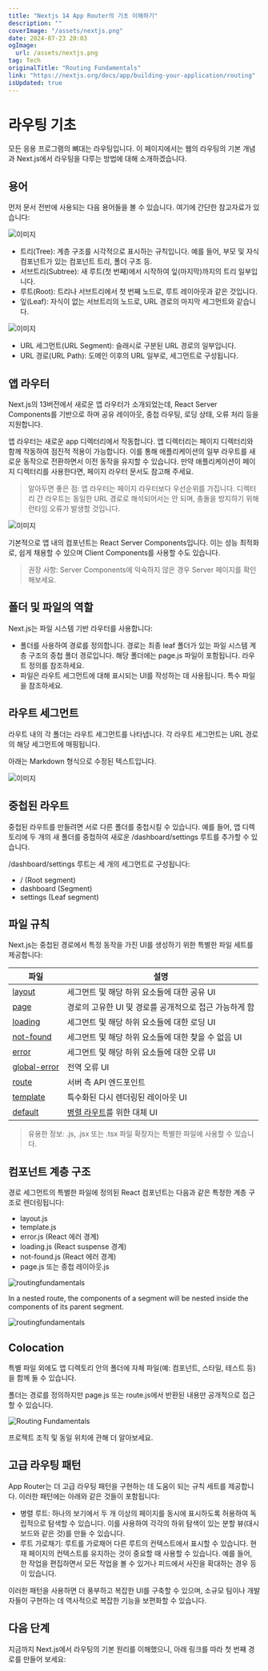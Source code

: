 ```yaml
---
title: "Nextjs 14 App Router의 기초 이해하기"
description: ""
coverImage: "/assets/nextjs.png"
date: 2024-07-23 20:03
ogImage: 
  url: /assets/nextjs.png
tag: Tech
originalTitle: "Routing Fundamentals"
link: "https://nextjs.org/docs/app/building-your-application/routing"
isUpdated: true
---
```





# 라우팅 기초

모든 응용 프로그램의 뼈대는 라우팅입니다. 이 페이지에서는 웹의 라우팅의 기본 개념과 Next.js에서 라우팅을 다루는 방법에 대해 소개하겠습니다.

## 용어

먼저 문서 전반에 사용되는 다음 용어들을 볼 수 있습니다. 여기에 간단한 참고자료가 있습니다:

<div class="content-ad"></div>

![이미지](/assets/img/2024-07-23-RoutingFundamentals_0.png)

- 트리(Tree): 계층 구조를 시각적으로 표시하는 규칙입니다. 예를 들어, 부모 및 자식 컴포넌트가 있는 컴포넌트 트리, 폴더 구조 등.
- 서브트리(Subtree): 새 루트(첫 번째)에서 시작하여 잎(마지막)까지의 트리 일부입니다.
- 루트(Root): 트리나 서브트리에서 첫 번째 노드로, 루트 레이아웃과 같은 것입니다.
- 잎(Leaf): 자식이 없는 서브트리의 노드로, URL 경로의 마지막 세그먼트와 같습니다.

![이미지](/assets/img/2024-07-23-RoutingFundamentals_1.png)

- URL 세그먼트(URL Segment): 슬래시로 구분된 URL 경로의 일부입니다.
- URL 경로(URL Path): 도메인 이후의 URL 일부로, 세그먼트로 구성됩니다.

<div class="content-ad"></div>

## 앱 라우터

Next.js의 13버전에서 새로운 앱 라우터가 소개되었는데, React Server Components를 기반으로 하며 공유 레이아웃, 중첩 라우팅, 로딩 상태, 오류 처리 등을 지원합니다.

앱 라우터는 새로운 app 디렉터리에서 작동합니다. 앱 디렉터리는 페이지 디렉터리와 함께 작동하여 점진적 적용이 가능합니다. 이를 통해 애플리케이션의 일부 라우트를 새로운 동작으로 전환하면서 이전 동작을 유지할 수 있습니다. 만약 애플리케이션이 페이지 디렉터리를 사용한다면, 페이지 라우터 문서도 참고해 주세요.

> 알아두면 좋은 점: 앱 라우터는 페이지 라우터보다 우선순위를 가집니다. 디렉터리 간 라우트는 동일한 URL 경로로 해석되어서는 안 되며, 충돌을 방지하기 위해 런타임 오류가 발생할 것입니다.

<div class="content-ad"></div>


![이미지](/assets/img/2024-07-23-RoutingFundamentals_2.png)

기본적으로 앱 내의 컴포넌트는 React Server Components입니다. 이는 성능 최적화로, 쉽게 채용할 수 있으며 Client Components를 사용할 수도 있습니다.

> 권장 사항: Server Components에 익숙하지 않은 경우 Server 페이지를 확인해보세요.

## 폴더 및 파일의 역할


<div class="content-ad"></div>

Next.js는 파일 시스템 기반 라우터를 사용합니다:

- 폴더를 사용하여 경로를 정의합니다. 경로는 최종 leaf 폴더가 있는 파일 시스템 계층 구조의 중첩 폴더 경로입니다. 해당 폴더에는 page.js 파일이 포함됩니다. 라우트 정의를 참조하세요.
- 파일은 라우트 세그먼트에 대해 표시되는 UI를 작성하는 데 사용됩니다. 특수 파일을 참조하세요.

## 라우트 세그먼트

라우트 내의 각 폴더는 라우트 세그먼트를 나타냅니다. 각 라우트 세그먼트는 URL 경로의 해당 세그먼트에 매핑됩니다.

<div class="content-ad"></div>


아래는 Markdown 형식으로 수정된 텍스트입니다.

![이미지](/assets/img/2024-07-23-RoutingFundamentals_3.png)

## 중첩된 라우트

중첩된 라우트를 만들려면 서로 다른 폴더를 중첩시킬 수 있습니다. 예를 들어, 앱 디렉토리에 두 개의 새 폴더를 중첩하여 새로운 /dashboard/settings 루트를 추가할 수 있습니다.

/dashboard/settings 루트는 세 개의 세그먼트로 구성됩니다:


<div class="content-ad"></div>

- / (Root segment)
- dashboard (Segment)
- settings (Leaf segment)

## 파일 규칙

Next.js는 중첩된 경로에서 특정 동작을 가진 UI를 생성하기 위한 특별한 파일 세트를 제공합니다:

| 파일 | 설명 |
| --- | --- |
| [layout](/docs/app/building-your-application/routing/pages-and-layouts#layouts) | 세그먼트 및 해당 하위 요소들에 대한 공유 UI |
| [page](/docs/app/building-your-application/routing/pages-and-layouts#pages) | 경로의 고유한 UI 및 경로를 공개적으로 접근 가능하게 함 |
| [loading](/docs/app/building-your-application/routing/loading-ui-and-streaming) | 세그먼트 및 해당 하위 요소들에 대한 로딩 UI |
| [not-found](/docs/app/api-reference/file-conventions/not-found) | 세그먼트 및 해당 하위 요소들에 대한 찾을 수 없음 UI |
| [error](/docs/app/building-your-application/routing/error-handling) | 세그먼트 및 해당 하위 요소들에 대한 오류 UI |
| [global-error](/docs/app/building-your-application/routing/error-handling) | 전역 오류 UI |
| [route](/docs/app/building-your-application/routing/route-handlers) | 서버 측 API 엔드포인트 |
| [template](/docs/app/building-your-application/routing/pages-and-layouts#templates) | 특수화된 다시 렌더링된 레이아웃 UI |
| [default](/docs/app/api-reference/file-conventions/default) | [병렬 라우트](/docs/app/building-your-application/routing/parallel-routes)를 위한 대체 UI |

<div class="content-ad"></div>

> 유용한 정보: .js, .jsx 또는 .tsx 파일 확장자는 특별한 파일에 사용할 수 있습니다.

## 컴포넌트 계층 구조

경로 세그먼트의 특별한 파일에 정의된 React 컴포넌트는 다음과 같은 특정한 계층 구조로 렌더링됩니다:

- layout.js
- template.js
- error.js (React 에러 경계)
- loading.js (React suspense 경계)
- not-found.js (React 에러 경계)
- page.js 또는 중첩 레이아웃.js

<div class="content-ad"></div>


![routingfundamentals](/assets/img/2024-07-23-RoutingFundamentals_4.png)

In a nested route, the components of a segment will be nested inside the components of its parent segment.

![routingfundamentals](/assets/img/2024-07-23-RoutingFundamentals_5.png)

## Colocation


<div class="content-ad"></div>

특별 파일 외에도 앱 디렉토리 안의 폴더에 자체 파일(예: 컴포넌트, 스타일, 테스트 등)을 함께 둘 수 있습니다.

폴더는 경로를 정의하지만 page.js 또는 route.js에서 반환된 내용만 공개적으로 접근할 수 있습니다.

![Routing Fundamentals](/assets/img/2024-07-23-RoutingFundamentals_6.png)

프로젝트 조직 및 동일 위치에 관해 더 알아보세요.

<div class="content-ad"></div>

## 고급 라우팅 패턴

App Router는 더 고급 라우팅 패턴을 구현하는 데 도움이 되는 규칙 세트를 제공합니다. 이러한 패턴에는 아래와 같은 것들이 포함됩니다:

- 병렬 루트: 하나의 보기에서 두 개 이상의 페이지를 동시에 표시하도록 허용하여 독립적으로 탐색할 수 있습니다. 이를 사용하여 각각의 하위 탐색이 있는 분할 뷰(대시보드와 같은 것)를 만들 수 있습니다.
- 루트 가로채기: 루트를 가로채어 다른 루트의 컨텍스트에서 표시할 수 있습니다. 현재 페이지의 컨텍스트를 유지하는 것이 중요할 때 사용할 수 있습니다. 예를 들어, 한 작업을 편집하면서 모든 작업을 볼 수 있거나 피드에서 사진을 확대하는 경우 등이 있습니다.

이러한 패턴을 사용하면 더 풍부하고 복잡한 UI를 구축할 수 있으며, 소규모 팀이나 개발자들이 구현하는 데 역사적으로 복잡한 기능을 보편화할 수 있습니다.

<div class="content-ad"></div>

## 다음 단계

지금까지 Next.js에서 라우팅의 기본 원리를 이해했으니, 아래 링크를 따라 첫 번째 경로를 만들어 보세요: